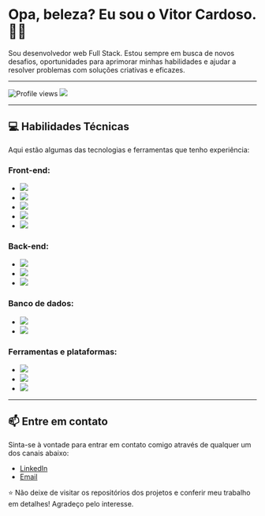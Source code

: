 # Opa, beleza? Eu sou o Vitor Cardoso. 👋👋

Sou desenvolvedor web Full Stack. Estou sempre em busca de novos desafios, oportunidades para aprimorar minhas habilidades e ajudar a resolver problemas com soluções criativas e eficazes.

---
 
 ![Profile views](https://gpvc.arturio.dev/vitor-m-cardoso)  <img src="https://img.shields.io/github/followers/vitor-m-cardoso?label=Follow" style=" float:left, margin-right:10px" />
 
 ---

## 💻 Habilidades Técnicas

Aqui estão algumas das tecnologias e ferramentas que tenho experiência:

### Front-end:

- <img src = "https://img.shields.io/badge/-HTML5-E34F26?style=flat&logo=html5&logoColor=white">
- <img src = "https://img.shields.io/badge/-CSS3-1572B6?style=flat&logo=css3&logoColor=white">
- <img src="https://img.shields.io/badge/-JavaScript-eed718?style=flat&logo=javascript&logoColor=ffffff">
- <img src="https://img.shields.io/badge/-Bootstrap-563D7C?style=flat&logo=bootstrap&logoColor=white">
- <img src="https://img.shields.io/badge/-React-000000?style=flat&logo=react&logoColor=00c8ff">

### Back-end:

- <img src="https://img.shields.io/badge/-Node.js-3C873A?style=flat&logo=Node.js&logoColor=white">
- <img src="https://img.shields.io/badge/-Express.js-787878?style=flat">
- <img src="https://img.shields.io/badge/-Python-black?style=flat&logo=python&logoColor=white">

### Banco de dados:

- <img src="https://img.shields.io/badge/-MySQL-F29111?style=flat&logo=mysql&logoColor=FFFFFF">
- <img src="https://img.shields.io/badge/-MongoDB-4DB33D?style=flat&logo=mongodb&logoColor=FFFFFF">

### Ferramentas e plataformas:

- <img src="http://img.shields.io/badge/-Git-F1502F?style=flat&logo=git&logoColor=FFFFFF">
- <img src="http://img.shields.io/badge/-Github-000000?style=flat&logo=github&logoColor=FFFFFF">
- <img src="http://img.shields.io/badge/-Heroku-430098?style=flat&logo=heroku&logoColor=white">

---

## 📫 Entre em contato

Sinta-se à vontade para entrar em contato comigo através de qualquer um dos canais abaixo:

- [LinkedIn](https://www.linkedin.com/in/vitormcardoso/)
- [Email](mailto:vitor.mauricioc@outlook.com)

⭐ Não deixe de visitar os repositórios dos projetos e conferir meu trabalho em detalhes! Agradeço pelo interesse.
